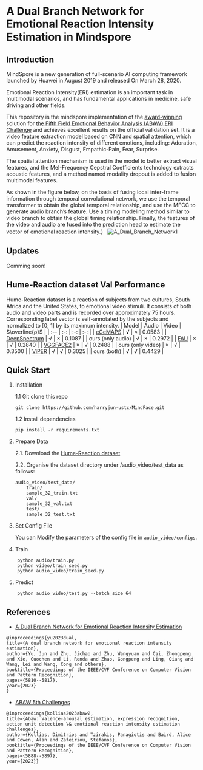 # A Dual Branch Network for Emotional Reaction Intensity Estimation in Mindspore



## Introduction
MindSpore is a new generation of full-scenario AI computing framework launched by Huawei in August 2019 and released On March 28, 2020.

Emotional Reaction Intensity(ERI) estimation is an important task in multimodal scenarios, and has fundamental applications in medicine, safe driving and other fields.

This repository is the mindspore implementation of the [award-winning](https://drive.google.com/file/d/1XMEai53mHl1Kkn4KnUS9AiL7yvAJ6ezD/view) solution for [the Fifth Field Emotional Behavior Analysis (ABAW) ERI Challenge](https://ibug.doc.ic.ac.uk/resources/cvpr-2023-5th-abaw/) and achieves excellent results on the official validation set. It is a video feature extraction model based on CNN and spatial attention, which can predict the reaction intensity of different emotions, including: Adoration, Amusement, Anxiety, Disgust, Empathic-Pain, Fear, Surprise. 

The spatial attention mechanism is used in the model to better extract visual features, and the Mel-Frequency Cepstral Coefficients technology extracts acoustic features, and a method named modality dropout is added to fusion multimodal features.

As shown in the figure below, on the basis of fusing local inter-frame information through temporal convolutional network, we use the temporal transformer to obtain the global temporal relationship, and use the MFCC to generate audio branch’s feature. Use a timing modeling method similar to video branch to obtain the global timing relationship. Finally, the features of the video and audio are fused into the prediction head to estimate the vector of emotional reaction intensity.）
![A_Dual_Branch_Network1](imgs/Network2.png)



## Updates
Comming soon!



## Hume-Reaction dataset Val Performance

Hume-Reaction dataset is a reaction of subjects from two cultures, South Africa and the United States, to emotional video stimuli. It consists of both audio and video parts and is recorded over approximately 75 hours. Corresponding label vector is self-annotated by the subjects and normalized to [0; 1] by its maximum intensity.
| Model | Audio | Video | $\overline{ρ}$ |
| :-- | :-: | :-: | :-: |
| [eGeMAPS](https://arxiv.org/abs/2303.01498) | √ | × | 0.0583 |
| [DeepSpectrum](https://arxiv.org/abs/2303.01498) | √ | × | 0.1087 |
| ours (only audio) | √ | × | 0.2972 |
| [FAU](https://arxiv.org/abs/2303.01498) | × | √ | 0.2840 |
| [VGGFACE2](https://arxiv.org/abs/2303.01498) | × | √ | 0.2488 |
| ours (only video) | × | √ | 0.3500 |
| [ViPER](https://dl.acm.org/doi/abs/10.1145/3551876.3554806) | √ | √ | 0.3025 |
| ours (both) | √ | √ | 0.4429 |




## Quick Start
1. Installation

    1.1 Git clone this repo

    ```
    git clone https://github.com/harryjun-ustc/MindFace.git
    ```

    1.2 Install dependencies

    ```
    pip install -r requirements.txt
    ```

2. Prepare Data

    2.1. Download the [Hume-Reaction dataset](https://www.hume.ai/products/dynamic-reaction)

    2.2. Organise the dataset directory under /audio_video/test_data as follows:
    ```
    audio_video/test_data/
        train/
        sample_32_train.txt
        val/
        sample_32_val.txt
        test/
        sample_32_test.txt
    ```
3. Set Config File

    You can Modify the parameters of the config file in ```audio_video/configs```.

4. Train


```
    python audio/train.py
    python video/train_seed.py
    python audio_video/train_seed.py
```

5. Predict
```
    python audio_video/test.py --batch_size 64
```



## References
- [A Dual Branch Network for Emotional Reaction Intensity Estimation](https://openaccess.thecvf.com/content/CVPR2023W/ABAW/html/Yu_A_Dual_Branch_Network_for_Emotional_Reaction_Intensity_Estimation_CVPRW_2023_paper.html)
```
@inproceedings{yu2023dual,
title={A dual branch network for emotional reaction intensity estimation},
author={Yu, Jun and Zhu, Jichao and Zhu, Wangyuan and Cai, Zhongpeng and Xie, Guochen and Li, Renda and Zhao, Gongpeng and Ling, Qiang and Wang, Lei and Wang, Cong and others},
booktitle={Proceedings of the IEEE/CVF Conference on Computer Vision and Pattern Recognition},
pages={5810--5817},
year={2023}
}
```

- [ABAW 5th Challenges](https://arxiv.org/abs/2303.01498)
```
@inproceedings{kollias2023abaw2,
title={Abaw: Valence-arousal estimation, expression recognition, action unit detection \& emotional reaction intensity estimation challenges},
author={Kollias, Dimitrios and Tzirakis, Panagiotis and Baird, Alice and Cowen, Alan and Zafeiriou, Stefanos},
booktitle={Proceedings of the IEEE/CVF Conference on Computer Vision and Pattern Recognition},
pages={5888--5897},
year={2023}}
```
